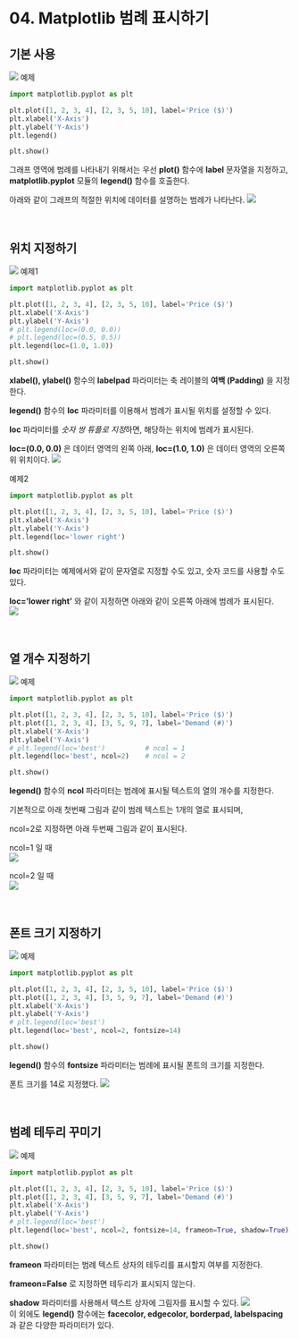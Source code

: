 # 04. Matplotlib 범례 표시하기
## 기본 사용
![](Images/2023-05-06-15-55-17.png)
예제  
```python
import matplotlib.pyplot as plt

plt.plot([1, 2, 3, 4], [2, 3, 5, 10], label='Price ($)')
plt.xlabel('X-Axis')
plt.ylabel('Y-Axis')
plt.legend()

plt.show()
```
그래프 영역에 범례를 나타내기 위해서는 우선 **plot()** 함수에 **label** 문자열을 지정하고, **matplotlib.pyplot** 모듈의 **legend()** 함수를 호출한다.

아래와 같이 그래프의 적절한 위치에 데이터를 설명하는 범례가 나타난다.
![](Images/2023-05-06-15-56-37.png)

</br>

## 위치 지정하기
![](Images/2023-05-06-15-56-51.png)
예제1  
```python
import matplotlib.pyplot as plt

plt.plot([1, 2, 3, 4], [2, 3, 5, 10], label='Price ($)')
plt.xlabel('X-Axis')
plt.ylabel('Y-Axis')
# plt.legend(loc=(0.0, 0.0))
# plt.legend(loc=(0.5, 0.5))
plt.legend(loc=(1.0, 1.0))

plt.show()
```
**xlabel(), ylabel()** 함수의 **labelpad** 파라미터는 축 레이블의 **여백 (Padding)** 을 지정한다.

**legend()** 함수의 **loc** 파라미터를 이용해서 범례가 표시될 위치를 설정할 수 있다.

**loc** 파라미터를 *숫자 쌍 튜플로 지정*하면, 해당하는 위치에 범례가 표시된다.

**loc=(0.0, 0.0)** 은 데이터 영역의 왼쪽 아래, **loc=(1.0, 1.0)** 은 데이터 영역의 오른쪽 위 위치이다.
![](Images/2023-05-06-15-59-21.png)

예제2  
```python
import matplotlib.pyplot as plt

plt.plot([1, 2, 3, 4], [2, 3, 5, 10], label='Price ($)')
plt.xlabel('X-Axis')
plt.ylabel('Y-Axis')
plt.legend(loc='lower right')

plt.show()
```
**loc** 파라미터는 예제에서와 같이 문자열로 지정할 수도 있고, 숫자 코드를 사용할 수도 있다.

**loc=’lower right’** 와 같이 지정하면 아래와 같이 오른쪽 아래에 범례가 표시된다.  
![](Images/2023-05-06-16-00-25.png)

</br>

## 열 개수 지정하기
![](Images/2023-05-06-16-00-40.png)
예제  
```python
import matplotlib.pyplot as plt

plt.plot([1, 2, 3, 4], [2, 3, 5, 10], label='Price ($)')
plt.plot([1, 2, 3, 4], [3, 5, 9, 7], label='Demand (#)')
plt.xlabel('X-Axis')
plt.ylabel('Y-Axis')
# plt.legend(loc='best')          # ncol = 1
plt.legend(loc='best', ncol=2)    # ncol = 2

plt.show()
```
**legend()** 함수의 **ncol** 파라미터는 범례에 표시될 텍스트의 열의 개수를 지정한다.

기본적으로 아래 첫번째 그림과 같이 범례 텍스트는 1개의 열로 표시되며,

ncol=2로 지정하면 아래 두번째 그림과 같이 표시된다.  


ncol=1 일 때   
![](Images/2023-05-06-16-02-07.png)  

ncol=2 일 때  
![](Images/2023-05-06-16-02-42.png)  

</br>

## 폰트 크기 지정하기
![](Images/2023-05-06-16-03-59.png)
예제  
```python
import matplotlib.pyplot as plt

plt.plot([1, 2, 3, 4], [2, 3, 5, 10], label='Price ($)')
plt.plot([1, 2, 3, 4], [3, 5, 9, 7], label='Demand (#)')
plt.xlabel('X-Axis')
plt.ylabel('Y-Axis')
# plt.legend(loc='best')
plt.legend(loc='best', ncol=2, fontsize=14)

plt.show()
```
**legend()** 함수의 **fontsize** 파라미터는 범례에 표시될 폰트의 크기를 지정한다.

폰트 크기를 14로 지정했다.
![](Images/2023-05-06-16-05-13.png)

</br>

## 범례 테두리 꾸미기
![](Images/2023-05-06-16-05-26.png)
예제  
```python
import matplotlib.pyplot as plt

plt.plot([1, 2, 3, 4], [2, 3, 5, 10], label='Price ($)')
plt.plot([1, 2, 3, 4], [3, 5, 9, 7], label='Demand (#)')
plt.xlabel('X-Axis')
plt.ylabel('Y-Axis')
# plt.legend(loc='best')
plt.legend(loc='best', ncol=2, fontsize=14, frameon=True, shadow=True)

plt.show()
```
**frameon** 파라미터는 범례 텍스트 상자의 테두리를 표시할지 여부를 지정한다.

**frameon=False** 로 지정하면 테두리가 표시되지 않는다.

**shadow** 파라미터를 사용해서 텍스트 상자에 그림자를 표시할 수 있다.
![](Images/2023-05-06-16-06-33.png)  
이 외에도 **legend()** 함수에는 **facecolor, edgecolor, borderpad, labelspacing** 과 같은 다양한 파라미터가 있다.